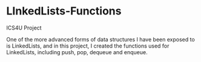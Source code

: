 # LInkedLists-Functions

ICS4U Project

One of the more advanced forms of data structures I have been exposed to is LinkedLists, and in this project, I created the functions used for LinkedLists, including push, pop, dequeue and enqueue.

